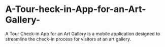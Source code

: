 # A-Tour-heck-in-App-for-an-Art-Gallery-
A Tour Check-in App for an Art Gallery is a mobile application designed to streamline the check-in process for visitors at an art gallery. 


